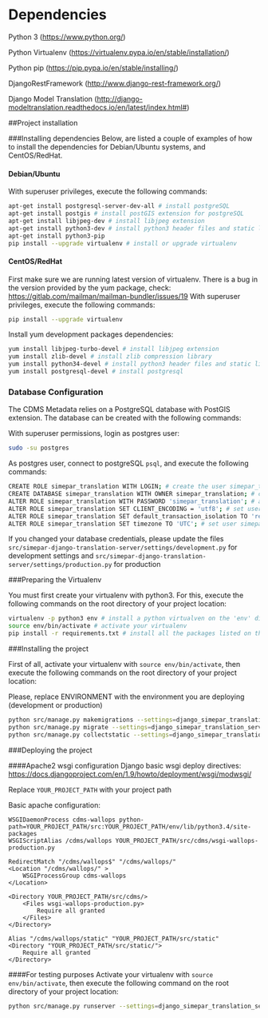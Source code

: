 # Dependencies
Python 3 (https://www.python.org/)

Python Virtualenv (https://virtualenv.pypa.io/en/stable/installation/)

Python pip (https://pip.pypa.io/en/stable/installing/)

DjangoRestFramework (http://www.django-rest-framework.org/)

Django Model Translation (http://django-modeltranslation.readthedocs.io/en/latest/index.html#)


##Project installation

###Installing dependencies
Below, are listed a couple of examples of how to install the dependencies for Debian/Ubuntu systems, and CentOS/RedHat.

#### Debian/Ubuntu
With superuser privileges, execute the following commands:
```bash
apt-get install postgresql-server-dev-all # install postgreSQL
apt-get install postgis # install postGIS extension for postgreSQL
apt-get install libjpeg-dev # install libjpeg extension
apt-get install python3-dev # install python3 header files and static library for Python 3
apt-get install python3-pip
pip install --upgrade virtualenv # install or upgrade virtualenv
```

#### CentOS/RedHat
First make sure we are running latest version of virtualenv. There is a bug in the version provided by the yum package, check: https://gitlab.com/mailman/mailman-bundler/issues/19
With superuser privileges, execute the following commands:

```bash
pip install --upgrade virtualenv
```

Install yum development packages dependencies:

```bash
yum install libjpeg-turbo-devel # install libjpeg extension
yum install zlib-devel # install zlib compression library
yum install python34-devel # install python3 header files and static library
yum install postgresql-devel # install postgresql

```

### Database Configuration

The CDMS Metadata relies on a PostgreSQL database with PostGIS extension. The database can be created with the following commands:

With superuser permissions, login as postgres user:
```bash
sudo -su postgres
```
As postgres user, connect to postgreSQL `psql`, and execute the following commands:


```bash
CREATE ROLE simepar_translation WITH LOGIN; # create the user simepar_translation
CREATE DATABASE simepar_translation WITH OWNER simepar_translation; # create the database simepar_translation, with user simepar_translation as owner
ALTER ROLE simepar_translation WITH PASSWORD 'simepar_translation'; # alter user simepar_translation password.
ALTER ROLE simepar_translation SET CLIENT_ENCODING = 'utf8'; # set user cdms_wallops default connection encoding to UTF-8
ALTER ROLE simepar_translation SET default_transaction_isolation TO 'read committed'; # set user cdms_wallops default transaction isolation
ALTER ROLE simepar_translation SET timezone TO 'UTC'; # set user simepar_translation timezone to UTC

```

If you changed your database credentials, please update the files  `src/simepar-django-translation-server/settings/development.py` for development settings and `src/simepar-django-translation-server/settings/production.py` for production 

###Preparing the Virtualenv

You must first create your virtualenv with python3. For this, execute the following commands on the root directory of your project location:
 
 ```bash
virtualenv -p python3 env # install a python virtualven on the 'env' directory with python 3
source env/bin/activate # activate your virtualenv
pip install -r requirements.txt # install all the packages listed on the requirements.txt file, with it's specified versions
 ```

###Installing the project

First of all, activate your virtualenv with `source env/bin/activate`, then execute the following commands on the root directory of your project location:

Please, replace ENVIRONMENT with the environment you are deploying (development or production)

```bash
python src/manage.py makemigrations --settings=django_simepar_translation_server.settings.ENVIRONMENT # create any pending migrations for the project
python src/manage.py migrate --settings=django_simepar_translation_server.settings.ENVIRONMENT # apply the database changes to PostgreSQL
python src/manage.py collectstatic --settings=django_simepar_translation_server.settings.ENVIRONMENT # collect all static files for deployment
```

###Deploying the project

####Apache2 wsgi configuration
Django basic wsgi deploy directives:
https://docs.djangoproject.com/en/1.9/howto/deployment/wsgi/modwsgi/

Replace `YOUR_PROJECT_PATH` with your project path

Basic apache configuration:
```
WSGIDaemonProcess cdms-wallops python-path=YOUR_PROJECT_PATH/src:YOUR_PROJECT_PATH/env/lib/python3.4/site-packages
WSGIScriptAlias /cdms/wallops YOUR_PROJECT_PATH/src/cdms/wsgi-wallops-production.py

RedirectMatch "/cdms/wallops$" "/cdms/wallops/"
<Location "/cdms/wallops/" >
    WSGIProcessGroup cdms-wallops
</Location>

<Directory YOUR_PROJECT_PATH/src/cdms/>
    <Files wsgi-wallops-production.py>
        Require all granted
    </Files>
</Directory>

Alias "/cdms/wallops/static" "YOUR_PROJECT_PATH/src/static"
<Directory "YOUR_PROJECT_PATH/src/static/">
    Require all granted
</Directory>
```

####For testing purposes
Activate your virtualenv with `source env/bin/activate`, then execute the following command on the root directory of your project location:
```bash
python src/manage.py runserver --settings=django_simepar_translation_server.settings.ENVIRONMENT 127.0.0.0:8000
```
